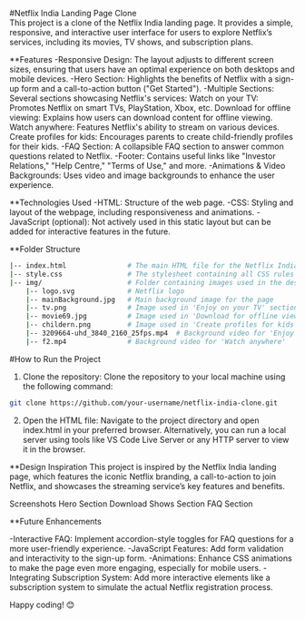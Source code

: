 #Netflix India Landing Page Clone <br>
This project is a clone of the Netflix India landing page. It provides a simple, responsive, and interactive user interface for users to explore Netflix’s services, including its movies, TV shows, and subscription plans.

**Features
-Responsive Design: The layout adjusts to different screen sizes, ensuring that users have an optimal experience on both desktops and mobile devices.
-Hero Section: Highlights the benefits of Netflix with a sign-up form and a call-to-action button ("Get Started").
-Multiple Sections: Several sections showcasing Netflix's services:
  Watch on your TV: Promotes Netflix on smart TVs, PlayStation, Xbox, etc.
  Download for offline viewing: Explains how users can download content for offline viewing.
  Watch anywhere: Features Netflix's ability to stream on various devices.
  Create profiles for kids: Encourages parents to create child-friendly profiles for their kids.
-FAQ Section: A collapsible FAQ section to answer common questions related to Netflix.
-Footer: Contains useful links like "Investor Relations," "Help Centre," "Terms of Use," and more.
-Animations & Video Backgrounds: Uses video and image backgrounds to enhance the user experience.

**Technologies Used
-HTML: Structure of the web page.
-CSS: Styling and layout of the webpage, including responsiveness and animations.
-JavaScript (optional): Not actively used in this static layout but can be added for interactive features in the future.

**Folder Structure
```bash
|-- index.html               # The main HTML file for the Netflix India clone
|-- style.css                # The stylesheet containing all CSS rules
|-- img/                     # Folder containing images used in the design
    |-- logo.svg             # Netflix logo
    |-- mainBackground.jpg   # Main background image for the page
    |-- tv.png               # Image used in 'Enjoy on your TV' section
    |-- movie69.jpg          # Image used in 'Download for offline viewing' section
    |-- childern.png         # Image used in 'Create profiles for kids' section
    |-- 3209664-uhd_3840_2160_25fps.mp4  # Background video for 'Enjoy on your TV'
    |-- f2.mp4               # Background video for 'Watch anywhere'
```

#How to Run the Project
1. Clone the repository: Clone the repository to your local machine using the following command:
 ```bash
git clone https://github.com/your-username/netflix-india-clone.git
```
2. Open the HTML file: Navigate to the project directory and open index.html in your preferred browser.
Alternatively, you can run a local server using tools like VS Code Live Server or any HTTP server to view it in the browser.

**Design Inspiration
This project is inspired by the Netflix India landing page, which features the iconic Netflix branding, a call-to-action to join Netflix, and showcases the streaming service’s key features and benefits.

Screenshots
Hero Section
Download Shows Section
FAQ Section

**Future Enhancements

-Interactive FAQ: Implement accordion-style toggles for FAQ questions for a more user-friendly experience.
-JavaScript Features: Add form validation and interactivity to the sign-up form.
-Animations: Enhance CSS animations to make the page even more engaging, especially for mobile users.
-Integrating Subscription System: Add more interactive elements like a subscription system to simulate the actual Netflix registration process.

Happy coding! 😊
